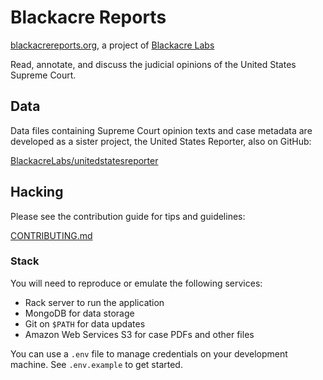 Blackacre Reports
=================

[blackacrereports.org](http://blackacrereports.org), a project of
[Blackacre Labs](http://www.blackacrelabs.org)

Read, annotate, and discuss the judicial opinions of the United States
Supreme Court.

## Data

Data files containing Supreme Court opinion texts and case metadata
are developed as a sister project, the United States Reporter, also on
GitHub:

[BlackacreLabs/unitedstatesreporter](https://github.com/BlackacreLabs/unitedstatesreporter)

## Hacking

Please see the contribution guide for tips and guidelines:

[CONTRIBUTING.md](https://github.com/BlackacreLabs/blackacrereports.org/blob/master/CONTRIBUTING.md)

### Stack

You will need to reproduce or emulate the following services:

- Rack server to run the application
- MongoDB for data storage
- Git on `$PATH` for data updates
- Amazon Web Services S3 for case PDFs and other files

You can use a `.env` file to manage credentials on your development
machine. See `.env.example` to get started.
